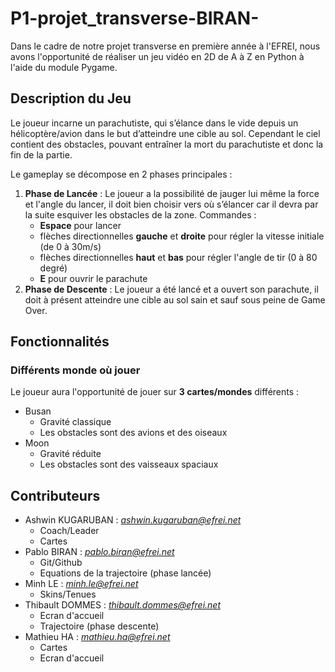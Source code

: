 # P1-projet_transverse-BIRAN-
Dans le cadre de notre projet transverse en première année à l'EFREI, nous avons l'opportunité de réaliser un jeu vidéo en 2D de A à Z en Python à l'aide du module Pygame. 

## Description du Jeu
Le joueur incarne un parachutiste, qui s’élance dans le vide depuis un hélicoptère/avion dans le but d’atteindre une cible au sol. Cependant le ciel contient des obstacles, pouvant entraîner la mort du parachutiste et donc la fin de la partie. 

Le gameplay se décompose en 2 phases principales : 
  1. **Phase de Lancée** : Le joueur a la possibilité de jauger lui même la force et l'angle du lancer, il doit bien choisir vers où s’élancer car il devra par la suite esquiver les obstacles de la zone.
       Commandes :
     - **Espace** pour lancer
     - flèches directionnelles **gauche** et **droite** pour régler la vitesse initiale (de 0 à 30m/s)
     - flèches directionnelles **haut** et **bas** pour régler l'angle de tir (0 à 80 degré)
     - **E** pour ouvrir le parachute
  3. **Phase de Descente** : Le joueur a été lancé et a ouvert son parachute, il doit à présent atteindre une cible au sol sain et sauf sous peine de Game Over.


## Fonctionnalités
### Différents monde où jouer
Le joueur aura l'opportunité de jouer sur **3 cartes/mondes** différents :
- Busan
  - Gravité classique
  - Les obstacles sont des avions et des oiseaux
- Moon
  - Gravité réduite
  - Les obstacles sont des vaisseaux spaciaux

## Contributeurs
- Ashwin KUGARUBAN : *ashwin.kugaruban@efrei.net*
  - Coach/Leader
  - Cartes
- Pablo BIRAN : *pablo.biran@efrei.net*
  - Git/Github
  - Equations de la trajectoire (phase lancée)
- Minh LE : *minh.le@efrei.net*
  - Skins/Tenues
- Thibault DOMMES : *thibault.dommes@efrei.net*
  - Ecran d'accueil
  - Trajectoire (phase descente)
- Mathieu HA : *mathieu.ha@efrei.net*
  - Cartes
  - Ecran d'accueil
